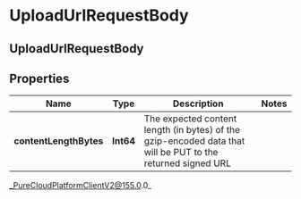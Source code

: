# UploadUrlRequestBody

## UploadUrlRequestBody

## Properties

|Name | Type | Description | Notes|
|------------ | ------------- | ------------- | -------------|
| **contentLengthBytes** | **Int64** | The expected content length (in bytes) of the gzip-encoded data that will be PUT to the returned signed URL | |



_PureCloudPlatformClientV2@155.0.0_
